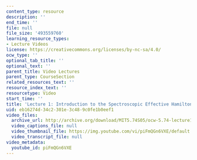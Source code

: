 ```yaml
---
content_type: resource
description: ''
end_time: ''
file: null
file_size: '493559760'
learning_resource_types:
- Lecture Videos
license: https://creativecommons.org/licenses/by-nc-sa/4.0/
ocw_type: ''
optional_tab_title: ''
optional_text: ''
parent_title: Video Lectures
parent_type: CourseSection
related_resources_text: ''
resource_index_text: ''
resourcetype: Video
start_time: ''
title: 'Lecture 1: Introduction to the Spectroscopic Effective Hamiltonian'
uid: eb16274d-34c2-301e-3c48-9c0fe1b0eef1
video_files:
  archive_url: http://archive.org/download/MIT5.74S05/ocw-5.74-lecture1-220k.mp4
  video_captions_file: null
  video_thumbnail_file: https://img.youtube.com/vi/piFmQGn6VXE/default.jpg
  video_transcript_file: null
video_metadata:
  youtube_id: piFmQGn6VXE
---
```

